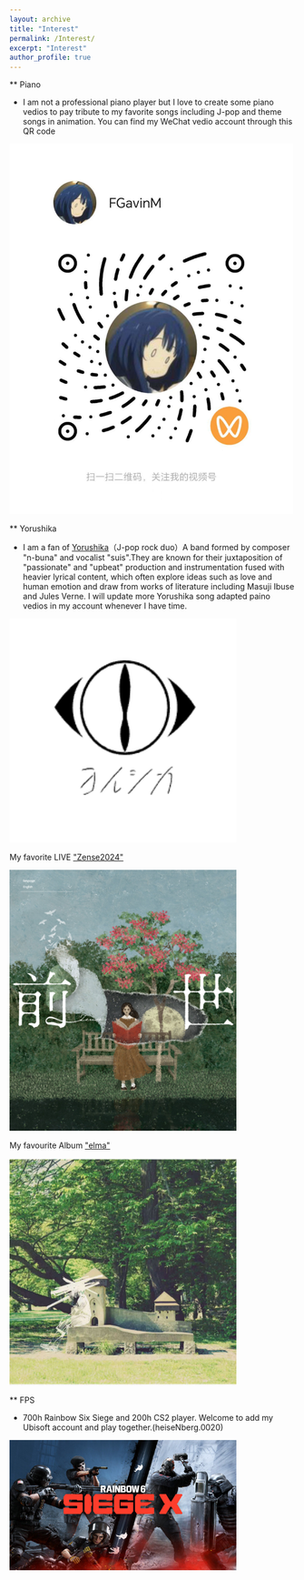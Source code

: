 ```yaml
---
layout: archive
title: "Interest"
permalink: /Interest/
excerpt: "Interest"
author_profile: true
---
```


** Piano
  * I am not a professional piano player but I love to create some piano vedios to pay tribute to my favorite songs including J-pop and theme songs in animation.
You can find my WeChat vedio account through this QR code 

<img src="/images/FGavinM.jpg"
     width="500" >

** Yorushika
  * I am a fan of [Yorushika](https://yorushika.com/)（J-pop rock duo）A band formed by composer "n-buna" and vocalist "suis".They are known for their juxtaposition of "passionate" and "upbeat" production and instrumentation fused with heavier lyrical content, which often explore ideas such as love and human emotion and draw from works of literature including Masuji Ibuse and Jules Verne. I will update more Yorushika song adapted paino vedios in my account whenever I have time.

<img src="/images/yorushika.png"
     width="400" >

My favorite LIVE ["Zense2024"](https://www.bilibili.com/video/BV1LnKXz3EVc/)

<img src="/images/zense.png"
     width="400" >

My favourite Album ["elma"](https://www.bilibili.com/video/BV1VQ4y1p75J/)

<img src="/images/elma.jpg"
     width="400" >

** FPS
  * 700h Rainbow Six Siege and 200h CS2 player. Welcome to add my Ubisoft account and play together.(heiseNberg.0020)

<img src="/images/r6.jpg"
     width="400" >



